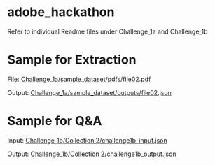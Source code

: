 # adobe_hackathon

Refer to individual Readme files under Challenge_1a and Challenge_1b

# Sample for Extraction 

File: [Challenge_1a/sample_dataset/pdfs/file02.pdf](https://github.com/viswakiranvvs/adobe_hackathon/blob/main/Challenge_1a/sample_dataset/pdfs/file02.pdf)

Output: [Challenge_1a/sample_dataset/outputs/file02.json](https://github.com/viswakiranvvs/adobe_hackathon/blob/main/Challenge_1a/sample_dataset/outputs/file02.json)

# Sample for Q&A

Input: [Challenge_1b/Collection 2/challenge1b_input.json](https://github.com/viswakiranvvs/adobe_hackathon/blob/main/Challenge_1b/Collection%202/challenge1b_input.json)

Output: [Challenge_1b/Collection 2/challenge1b_output.json](https://github.com/viswakiranvvs/adobe_hackathon/blob/main/Challenge_1b/Collection%202/challenge1b_output.json)
